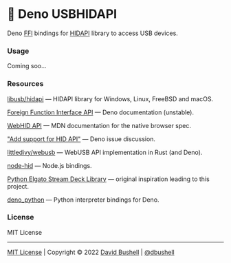 # 🦕 Deno USBHIDAPI

Deno [FFI](https://deno.land/manual/runtime/ffi_api) bindings for [HIDAPI](https://github.com/libusb/hidapi/) library to access USB devices.

### Usage

Coming soo...

### Resources

[libusb/hidapi](https://github.com/libusb/hidapi/) — HIDAPI library for Windows, Linux, FreeBSD and macOS.

[Foreign Function Interface API](https://deno.land/manual/runtime/ffi_api) — Deno documentation (unstable).

[WebHID API](https://developer.mozilla.org/en-US/docs/Web/API/WebHID_API) — MDN documentation for the native browser spec.

["Add support for HID API"](https://github.com/denoland/deno/issues/13893) — Deno issue discussion.

[littledivy/webusb](https://github.com/libusb/hidapi) — WebUSB API implementation in Rust (and Deno).

[node-hid](https://github.com/node-hid/node-hid/) — Node.js bindings.

[Python Elgato Stream Deck Library](https://github.com/abcminiuser/python-elgato-streamdeck/) — original inspiration leading to this project.

[deno_python](https://github.com/denosaurs/deno_python) — Python interpreter bindings for Deno.

### License

MIT License

* * *

[MIT License](/LICENSE) | Copyright © 2022 [David Bushell](https://dbushell.com) | [@dbushell](https://twitter.com/dbushell)
